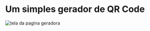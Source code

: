 <h1>Um simples gerador de QR Code</h1>
<img src="https://github.com/GilMaule/QRCode_Generator/blob/master/assets/img/telaCode.png)https://github.com/GilMaule/QRCode_Generator/blob/master/assets/img/telaCode.png" alt="tela da pagina geradora">
